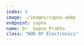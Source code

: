 ```yaml
---
index: 6
image: ./images/sapna.webp
endpoint: sapna
name: Dr. Sapna Prabhu
class: "HOD Of Electronics"
---
```

